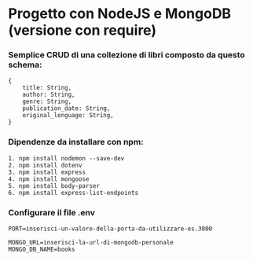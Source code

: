 # Progetto con NodeJS e MongoDB (versione con require)

### Semplice CRUD di una collezione di libri composto da questo schema:
```
{
    title: String,
    author: String,
    genre: String,
    publication_date: String,
    original_lenguage: String,
}
```

### Dipendenze da installare con npm:<br>
```
1. npm install nodemon --save-dev
2. npm install dotenv 
3. npm install express
4. npm install mongoose
5. npm install body-parser
6. npm install express-list-endpoints
```

### Configurare il file .env
```
PORT=inserisci-un-valore-della-porta-da-utilizzare-es.3000

MONGO_URL=inserisci-la-url-di-mongodb-personale
MONGO_DB_NAME=books
```
